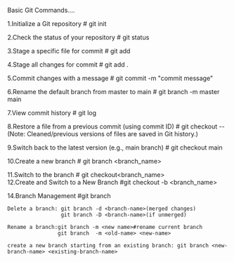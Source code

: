 Basic Git Commands....

1.Initialize a Git repository
    # git init

2.Check the status of your repository
    # git status

3.Stage a specific file for commit
    # git add <filename>

4.Stage all changes for commit
    # git add .

5.Commit changes with a message
    # git commit -m "commit message"

6.Rename the default branch from master to main
    # git branch -m master main

7.View commit history
    # git log

8.Restore a file from a previous commit (using commit ID)
    # git checkout <commit-id> -- <filename>
(Note: Cleaned/previous versions of files are saved in Git history.)

9.Switch back to the latest version (e.g., main branch)
    # git checkout main

 10.Create a new branch 
    # git branch <branch_name>

 11.Switch to the  branch
    # git checkout<branch_name>      
12.Create and Switch to a New Branch
    #git checkout -b <branch_name>

 14.Branch Management
    #git branch
    
    Delete a branch: git branch -d <branch-name>(merged changes)
                     git branch -D <branch-name>(if unmerged)

    Rename a branch:git branch -m <new name>#rename current branch
                    git branch  -m <old-name> <new-name>

    create a new branch starting from an existing branch: git branch <new-branch-name> <existing-branch-name>
